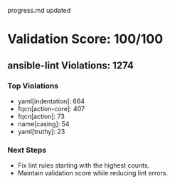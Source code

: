 progress.md updated
# Validation Score: 100/100
## ansible-lint Violations: 1274

### Top Violations
- yaml[indentation]: 664
- fqcn[action-core]: 407
- fqcn[action]: 73
- name[casing]: 54
- yaml[truthy]: 23

### Next Steps
- Fix lint rules starting with the highest counts.
- Maintain validation score while reducing lint errors.
